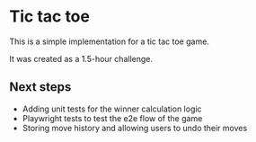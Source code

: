 # Tic tac toe

This is a simple implementation for a tic tac toe game.

It was created as a 1.5-hour challenge.

## Next steps
- Adding unit tests for the winner calculation logic
- Playwright tests to test the e2e flow of the game
- Storing move history and allowing users to undo their moves

